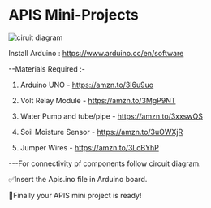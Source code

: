 # APIS Mini-Projects

![ciruit diagram](https://github.com/Prithvirajg17/Mini-Projects/assets/148732155/10bf0473-2ab6-4829-9ff2-c9b6d8daa248)


Install Arduino : https://www.arduino.cc/en/software

--Materials Required :-

1. Arduino UNO - https://amzn.to/3I6u9uo
   
2. Volt Relay Module - https://amzn.to/3MgP9NT
   
3. Water Pump and tube/pipe - https://amzn.to/3xxswQS
   
4. Soil Moisture Sensor - https://amzn.to/3uOWXjR
   
5. Jumper Wires - https://amzn.to/3LcBYhP

---For connectivity pf components follow circuit diagram.


✅Insert the Apis.ino file in Arduino board.

💠Finally your APIS mini project is ready!



